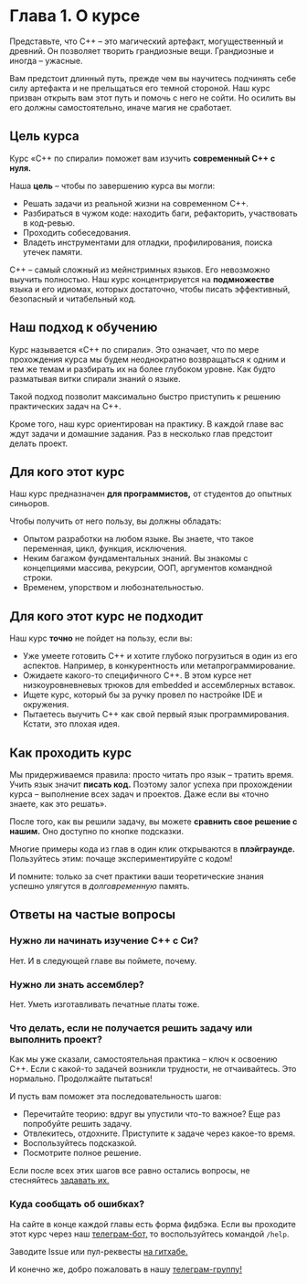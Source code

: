 # Глава 1. О курсе

Представьте, что C++ – это магический артефакт, могущественный и древний. Он позволяет творить грандиозные вещи. Грандиозные и иногда – ужасные.

Вам предстоит длинный путь, прежде чем вы научитесь подчинять себе силу артефакта и не прельщаться его темной стороной. Наш курс призван открыть вам этот путь и помочь с него не сойти. Но осилить вы его должны самостоятельно, иначе магия не сработает.

## Цель курса

Курс «C++ по спирали» поможет вам изучить **современный C++ с нуля.**

Наша **цель** – чтобы по завершению курса вы могли:
- Решать задачи из реальной жизни на современном C++.
- Разбираться в чужом коде: находить баги, рефакторить, участвовать в код-ревью.
- Проходить собеседования.
- Владеть инструментами для отладки, профилирования, поиска утечек памяти.

C++ – самый сложный из мейнстримных языков. Его невозможно выучить полностью. Наш курс концентрируется на **подмножестве** языка и его идиомах, которых достаточно, чтобы писать эффективный, безопасный и читабельный код.

## Наш подход к обучению

Курс называется «C++ по спирали». Это означает, что по мере прохождения курса мы будем неоднократно возвращаться к одним и тем же темам и разбирать их на более глубоком уровне. Как будто разматывая витки спирали знаний о языке. 

Такой подход позволит максимально быстро приступить к решению практических задач на C++.

Кроме того, наш курс ориентирован на практику. В каждой главе вас ждут задачи и домашние задания. Раз в несколько глав предстоит делать проект.

## Для кого этот курс

Наш курс предназначен **для программистов,** от студентов до опытных синьоров.

Чтобы получить от него пользу, вы должны обладать:
- Опытом разработки на любом языке. Вы знаете, что такое переменная, цикл, функция, исключения.
- Неким багажом фундаментальных знаний. Вы знакомы с концепциями массива, рекурсии, ООП, аргументов командной строки.
- Временем, упорством и любознательностью.

## Для кого этот курс не подходит

Наш курс **точно** не пойдет на пользу, если вы:
- Уже умеете готовить C++ и хотите глубоко погрузиться в один из его аспектов. Например, в конкурентность или метапрограммирование.
- Ожидаете какого-то специфичного C++. В этом курсе нет низкоуровневневых трюков для embedded и ассемблерных вставок.
- Ищете курс, который бы за ручку провел по настройке IDE и окружения.
- Пытаетесь выучить C++ как свой первый язык программирования. Кстати, это плохая идея.

## Как проходить курс

Мы придерживаемся правила: просто читать про язык – тратить время. Учить язык значит **писать код.** Поэтому залог успеха при прохождении курса – выполнение всех задач и проектов. Даже если вы «точно знаете, как это решать».

После того, как вы решили задачу, вы можете **сравнить свое решение с нашим.** Оно доступно по кнопке подсказки.

Многие примеры кода из глав в один клик открываются в **плэйграунде.** Пользуйтесь этим: почаще экспериментируйте с кодом!

И помните: только за счет практики ваши теоретические знания успешно улягутся в _долговременную_ память.

## Ответы на частые вопросы

### Нужно ли начинать изучение C++ с Си?

Нет. И в следующей главе вы поймете, почему.

### Нужно ли знать ассемблер?

Нет. Уметь изготавливать печатные платы тоже.

### Что делать, если не получается решить задачу или выполнить проект?

Как мы уже сказали, самостоятельная практика – ключ к освоению C++. Если с какой-то задачей возникли трудности, не отчаивайтесь. Это нормально. Продолжайте пытаться!

И пусть вам поможет эта последовательность шагов:
- Перечитайте теорию: вдруг вы упустили что-то важное? Еще раз попробуйте решить задачу.
- Отвлекитесь, отдохните. Приступите к задаче через какое-то время.
- Воспользуйтесь подсказкой.
- Посмотрите полное решение.

Если после всех этих шагов все равно остались вопросы, не стесняйтесь [задавать их.](https://t.me/senjun_feedback)

### Куда сообщать об ошибках?

На сайте в конце каждой главы есть форма фидбэка. Если вы проходите этот курс через наш [телеграм-бот,](https://t.me/sen_jun_bot) то воспользуйтесь командой `/help`.

Заводите Issue или пул-реквесты [на гитхабе.](https://github.com/senjun-team/senjun-courses/tree/main)

И конечно же, добро пожаловать в нашу [телеграм-группу!](https://t.me/senjun_feedback)
